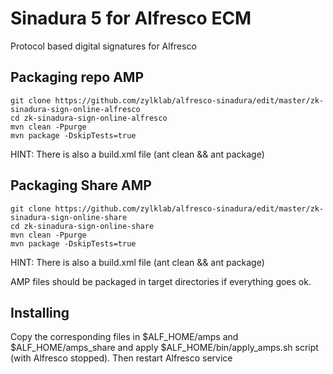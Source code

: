 # Sinadura 5 for Alfresco ECM 

Protocol based digital signatures for Alfresco

## Packaging repo AMP

```
git clone https://github.com/zylklab/alfresco-sinadura/edit/master/zk-sinadura-sign-online-alfresco
cd zk-sinadura-sign-online-alfresco
mvn clean -Ppurge
mvn package -DskipTests=true
```

HINT: There is also a build.xml file (ant clean && ant package)


## Packaging Share AMP

```
git clone https://github.com/zylklab/alfresco-sinadura/edit/master/zk-sinadura-sign-online-share
cd zk-sinadura-sign-online-share
mvn clean -Ppurge
mvn package -DskipTests=true
```

HINT: There is also a build.xml file (ant clean && ant package)

AMP files should be packaged in target directories if everything goes ok.

## Installing 

Copy the corresponding files in $ALF_HOME/amps and $ALF_HOME/amps_share and apply $ALF_HOME/bin/apply_amps.sh script (with Alfresco stopped). Then restart Alfresco service
